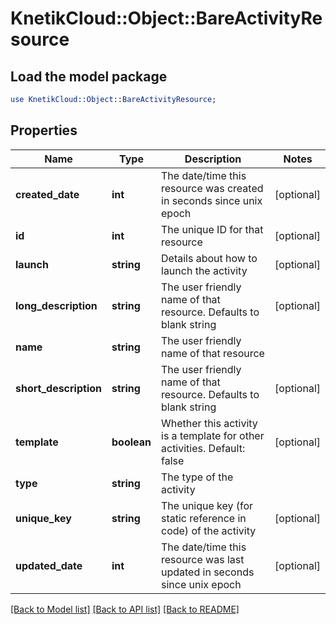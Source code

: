 # KnetikCloud::Object::BareActivityResource

## Load the model package
```perl
use KnetikCloud::Object::BareActivityResource;
```

## Properties
Name | Type | Description | Notes
------------ | ------------- | ------------- | -------------
**created_date** | **int** | The date/time this resource was created in seconds since unix epoch | [optional] 
**id** | **int** | The unique ID for that resource | [optional] 
**launch** | **string** | Details about how to launch the activity | [optional] 
**long_description** | **string** | The user friendly name of that resource. Defaults to blank string | [optional] 
**name** | **string** | The user friendly name of that resource | 
**short_description** | **string** | The user friendly name of that resource. Defaults to blank string | [optional] 
**template** | **boolean** | Whether this activity is a template for other activities. Default: false | [optional] 
**type** | **string** | The type of the activity | 
**unique_key** | **string** | The unique key (for static reference in code) of the activity | [optional] 
**updated_date** | **int** | The date/time this resource was last updated in seconds since unix epoch | [optional] 

[[Back to Model list]](../README.md#documentation-for-models) [[Back to API list]](../README.md#documentation-for-api-endpoints) [[Back to README]](../README.md)


